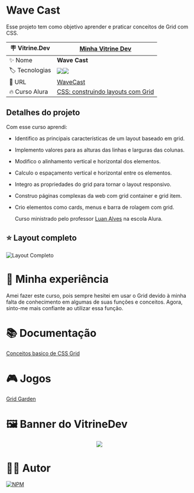 # Wave Cast

Esse projeto tem como objetivo aprender e praticar conceitos de Grid com CSS.

| :placard: Vitrine.Dev |  [Minha Vitrine Dev](https://cursos.alura.com.br/vitrinedev/danielbarreto)   |
| -------------  | --- |
| :sparkles: Nome        | **Wave Cast**
| :label: Tecnologias | <img src="https://img.shields.io/badge/HTML5-E34F26?style=for-the-badge&logo=html5&logoColor=white"><img src="https://img.shields.io/badge/CSS3-1572B6?style=for-the-badge&logo=css3&logoColor=white">
| :rocket: URL         | [WaveCast]()
| :fire: Curso Alura     | [CSS: construindo layouts com Grid](https://cursos.alura.com.br/course/css-construindo-layouts-com-grid)

## Detalhes do projeto

Com esse curso aprendi: 

- Identifico as principais características de um layout baseado em grid.
- Implemento valores para as alturas das linhas e larguras das colunas.
- Modifico o alinhamento vertical e horizontal dos elementos.
- Calculo o espaçamento vertical e horizontal entre os elementos.
- Integro as propriedades do grid para tornar o layout responsivo.
- Construo páginas complexas da web com grid container e grid item.
- Crio elementos como cards, menus e barra de rolagem com grid.

  Curso ministrado pelo professor [Luan Alves](https://www.linkedin.com/in/luanalvesdev/) na escola Alura.

## ⭐ Layout completo 

![Layout Completo]()

# 🤯 Minha experiência

Amei fazer este curso, pois sempre hesitei em usar o Grid devido à minha falta de conhecimento em algumas de suas funções e conceitos. Agora, sinto-me mais confiante ao utilizar essa função.

# :books: Documentação 
[Conceitos basico de CSS Grid](https://developer.mozilla.org/pt-BR/docs/Web/CSS/CSS_Grid_Layout/Basic_Concepts_of_Grid_Layout)

# :video_game: Jogos 
[Grid Garden](https://cssgridgarden.com/#pt-br)

# 🖼️ Banner do VitrineDev
<div align="center">
<img src="#vitrinedev">
</div>

# 🙋‍♂️ Autor

[![NPM](https://img.shields.io/npm/l/react)](https://github.com/DanielBarret0/codeChella/blob/main/LICENSE.md) 
